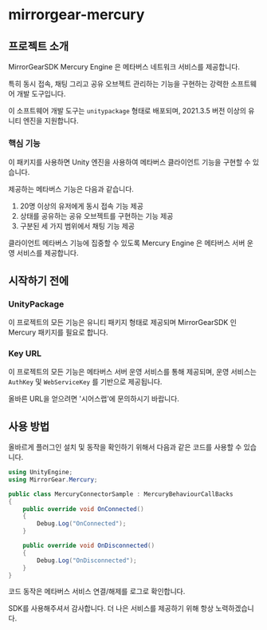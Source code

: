 # mirrorgear-mercury
## 프로젝트 소개
MirrorGearSDK Mercury Engine 은 메타버스 네트워크 서비스를 제공합니다.

특히 동시 접속, 채팅 그리고 공유 오브젝트 관리하는 기능을 구현하는 강력한 소프트웨어 개발 도구입니다.

이 소프트웨어 개발 도구는 `unitypackage` 형태로 배포되며, 2021.3.5 버전 이상의 유니티 엔진을 지원합니다.

### 핵심 기능
이 패키지를 사용하면 Unity 엔진을 사용하여 메타버스 클라이언트 기능을 구현할 수 있습니다.

제공하는 메타버스 기능은 다음과 같습니다.

1. 20명 이상의 유저에게 동시 접속 기능 제공
2. 상태를 공유하는 공유 오브젝트를 구현하는 기능 제공
3. 구분된 세 가지 범위에서 채팅 기능 제공

클라이언트 메타버스 기능에 집중할 수 있도록 Mercury Engine 은 메타버스 서버 운영 서비스를 제공합니다.

## 시작하기 전에
### UnityPackage
이 프로젝트의 모든 기능은 유니티 패키지 형태로 제공되며 MirrorGearSDK 인 Mercury 패키지를 필요로 합니다.

### Key URL
이 프로젝트의 모든 기능은 메타버스 서버 운영 서비스를 통해 제공되며, 운영 서비스는 `AuthKey` 및 `WebServiceKey` 를 기반으로 제공됩니다.

올바른 URL을 얻으려면 '시어스랩'에 문의하시기 바랍니다.


## 사용 방법
올바르게 플러그인 설치 및 동작을 확인하기 위해서 다음과 같은 코드를 사용할 수 있습니다.
```c#
using UnityEngine;
using MirrorGear.Mercury;

public class MercuryConnectorSample : MercuryBehaviourCallBacks
{
	public override void OnConnected()
	{
		Debug.Log("OnConnected");
	}

	public override void OnDisconnected()
	{
		Debug.Log("OnDisconnected");
	}
}
```
코드 동작은 메타버스 서비스 연결/해제를 로그로 확인합니다.

SDK를 사용해주셔서 감사합니다. 더 나은 서비스를 제공하기 위해 항상 노력하겠습니다.